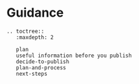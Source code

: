 # Guidance

```eval_rst
.. toctree::
   :maxdepth: 2

   plan
   useful information before you publish
   decide-to-publish
   plan-and-process
   next-steps
```
